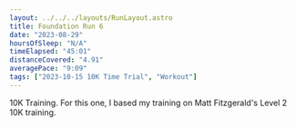 ```yaml
---
layout: ../../../layouts/RunLayout.astro
title: Foundation Run 6
date: "2023-08-29"
hoursOfSleep: "N/A"
timeElapsed: "45:01"
distanceCovered: "4.91"
averagePace: "9:09"
tags: ["2023-10-15 10K Time Trial", "Workout"]
---
```


10K Training. For this one, I based my training on Matt Fitzgerald's Level 2 10K training.
